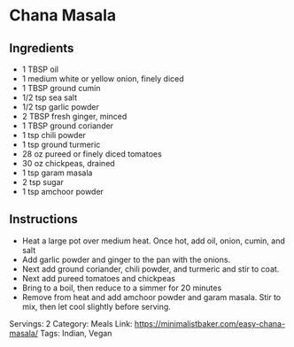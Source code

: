 # Chana Masala
## Ingredients
- 1 TBSP oil
- 1 medium white or yellow onion, finely diced
- 1 TBSP ground cumin
- 1/2 tsp sea salt
- 1/2 tsp garlic powder
- 2 TBSP fresh ginger, minced
- 1 TBSP ground coriander
- 1 tsp chili powder
- 1 tsp ground turmeric
- 28 oz pureed or finely diced tomatoes
- 30 oz chickpeas, drained
- 1 tsp garam masala
- 2 tsp sugar
- 1 tsp amchoor powder
## Instructions
- Heat a large pot over medium heat. Once hot, add oil, onion, cumin, and salt
- Add garlic powder and ginger to the pan with the onions.
- Next add ground coriander, chili powder, and turmeric and stir to coat.
- Next add pureed tomatoes and chickpeas
- Bring to a boil, then reduce to a simmer for 20 minutes
- Remove from heat and add amchoor powder and garam masala. Stir to mix, then let cool slightly before serving.

Servings: 2
Category: Meals
Link: https://minimalistbaker.com/easy-chana-masala/
Tags: Indian, Vegan
